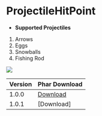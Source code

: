 <!--- TITLE --->
<h1 align="left">ProjectileHitPoint</h1>

<!--- PROJECTILE LIST --->
* **Supported Projectiles**
 1. Arrows
 2. Eggs
 3. Snowballs
 4. Fishing Rod

<!--- IMAGE PREVIEW --->
 ![](https://media.discordapp.net/attachments/592939802014384141/603582975736807457/image0.png?width=376&height=473)

<!--- DOWNLOADS TABLE --->
 Version | Phar Download
------------ | -------------
1.0.0 | [Download](https://poggit.pmmp.io/r/63133/ProjectileHP_dev-1.phar)
1.0.1 | [Download]

 
